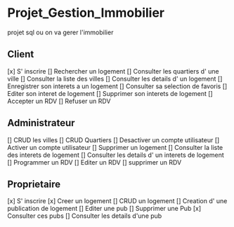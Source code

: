 # Projet_Gestion_Immobilier

projet sql ou on va gerer l'immobilier

## Client

[x] S' inscrire
[] Rechercher un logement
[] Consulter les quartiers d' une ville
[] Consulter la liste des villes
[] Consulter les details d' un logement
[] Enregistrer son interets a un logement
[] Consulter sa selection de favoris
[] Editer son interet de logement
[] Supprimer son interets de logement
[] Accepter un RDV
[] Refuser un RDV

## Administrateur

[] CRUD les villes
[] CRUD Quartiers
[] Desactiver un compte utilisateur
[] Activer un compte utilisateur
[] Supprimer un logement
[] Consulter la liste des interets de logement
[] Consulter les details d' un interets de logement
[] Programmer un RDV
[] Editer un RDV
[] supprimer un RDV

## Proprietaire

[x] S' inscrire
[x] Creer un logement
[] CRUD un logement
[] Creation d' une publication de logement
[] Editer une pub
[] Supprimer une Pub
[x] Consulter ces pubs
[] Consulter les details d'une pub
